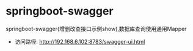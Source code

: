 # springboot-swagger
springboot-swagger(增删改查接口示例show),数据库查询使用通用Mapper

* 访问路径: http://192.168.6.102:8783/swagger-ui.html